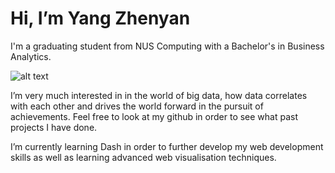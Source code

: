 # Hi, I’m Yang Zhenyan

I'm a graduating student from NUS Computing with a Bachelor's in Business Analytics.

![alt text](https://www.comp.nus.edu.sg/templates/t3_nus2015/images/assets/logos/logo.png)

I’m very much interested in in the world of big data, how data correlates with each other and drives the world forward in the pursuit of achievements. Feel free to look at my github in order to see what past projects I have done.

I’m currently learning Dash in order to further develop my web development skills as well as learning advanced web visualisation techniques.

<!---
shinkurono/shinkurono is a ✨ special ✨ repository because its `README.md` (this file) appears on your GitHub profile.
You can click the Preview link to take a look at your changes.
--->
